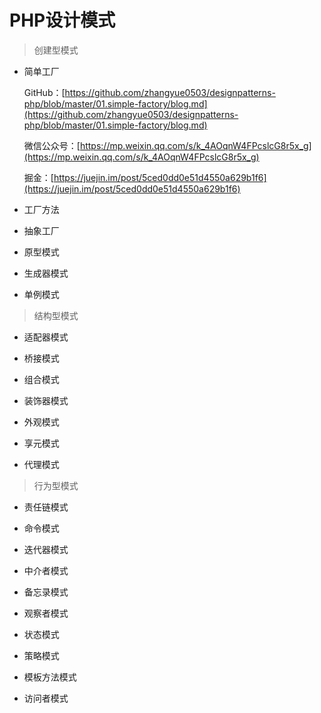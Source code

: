 # PHP设计模式

> 创建型模式

- 简单工厂

    GitHub：[https://github.com/zhangyue0503/designpatterns-php/blob/master/01.simple-factory/blog.md](https://github.com/zhangyue0503/designpatterns-php/blob/master/01.simple-factory/blog.md)

    微信公众号：[https://mp.weixin.qq.com/s/k_4AOqnW4FPcslcG8r5x_g](https://mp.weixin.qq.com/s/k_4AOqnW4FPcslcG8r5x_g)

    掘金：[https://juejin.im/post/5ced0dd0e51d4550a629b1f6](https://juejin.im/post/5ced0dd0e51d4550a629b1f6)

- 工厂方法

- 抽象工厂

- 原型模式

- 生成器模式

- 单例模式

> 结构型模式

- 适配器模式

- 桥接模式

- 组合模式

- 装饰器模式

- 外观模式

- 享元模式

- 代理模式

> 行为型模式

- 责任链模式

- 命令模式

- 迭代器模式

- 中介者模式

- 备忘录模式

- 观察者模式

- 状态模式

- 策略模式

- 模板方法模式

- 访问者模式